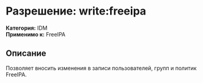 # Разрешение: write:freeipa

**Категория:** IDM  
**Применимо к:** FreeIPA

## Описание
Позволяет вносить изменения в записи пользователей, групп и политик FreeIPA.
